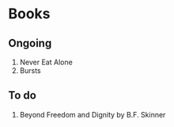 # Books
## Ongoing
1. Never Eat Alone
2. Bursts

## To do
1. Beyond Freedom and Dignity by B.F. Skinner
